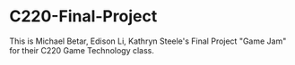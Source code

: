 # C220-Final-Project
This is Michael Betar, Edison Li, Kathryn Steele's Final Project "Game Jam" for their C220 Game Technology class.
